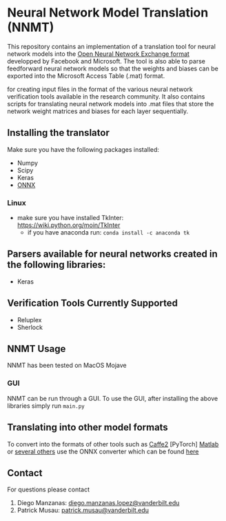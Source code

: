 # Neural Network Model Translation  (NNMT)

This repository contains an implementation of a translation tool for neural network models into the [Open Neural Network Exchange format](https://github.com/onnx) developped by Facebook and Microsoft. The tool is also able to parse feedforward neural network models so that the weights and biases can be exported into the Microsoft Access Table (.mat) format.  

for creating input files in the format of the various neural network verification tools available in the research community. It also contains scripts for translating neural network models into .mat files that store  the network weight matrices and biases for each layer sequentially.


## Installing the translator
Make sure you have the following packages installed:
  - Numpy 
  - Scipy
  - Keras
  - [ONNX]()
### Linux
- make sure you have installed TkInter: https://wiki.python.org/moin/TkInter
  - if you have anaconda run:
        ```conda install -c anaconda tk```
## Parsers available for neural networks created in the following libraries:
- Keras
## Verification Tools Currently Supported
- Reluplex
- Sherlock
## NNMT Usage 
NNMT has been tested on MacOS Mojave
### GUI 
NNMT can be run through a GUI. To use the GUI, after installing the above libraries simply run `main.py`
## Translating into other model formats
To convert into the formats of other tools such as [Caffe2](https://caffe2.ai/docs/getting-started.html?platform=mac&configuration=prebuilt) [PyTorch] [Matlab](https://www.mathworks.com/matlabcentral/fileexchange/67296-deep-learning-toolbox-converter-for-onnx-model-format) or [several others](http://onnx.ai/getting-started) use the ONNX converter which can be found [here](https://github.com/onnx/tutorials)
## Contact
For questions please contact 
1. Diego Manzanas: diego.manzanas.lopez@vanderbilt.edu
2. Patrick Musau: patrick.musau@vanderbilt.edu

